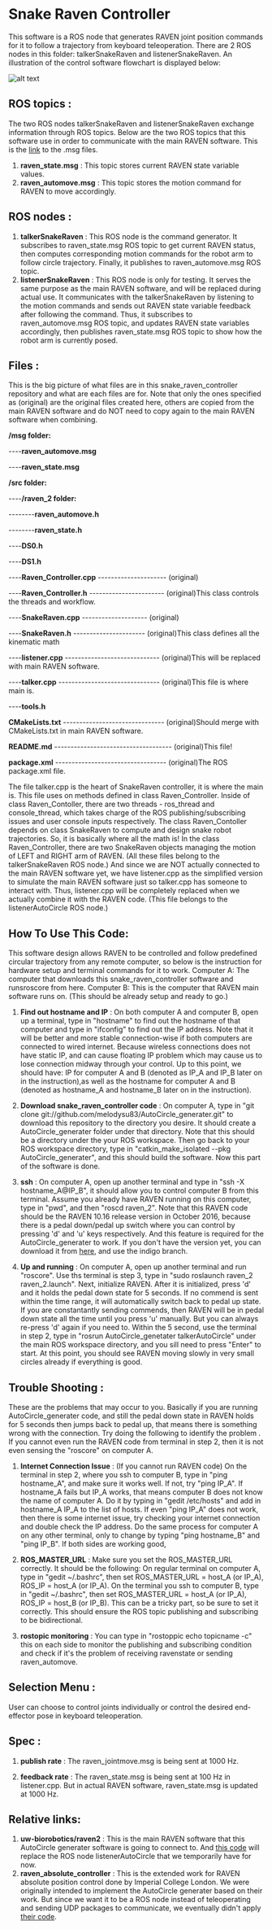 # Snake Raven Controller

This software is a ROS node that generates RAVEN joint position commands for it to follow a trajectory from keyboard teleoperation. There are 2 ROS nodes in this folder: talkerSnakeRaven and listenerSnakeRaven. An illustration of the control software flowchart is displayed below:

![alt text](https://github.com/Andrew-Raz-ACRV/Robotics-Club-Robot-arm/blob/master/QUTRCWallpaper.png)

## ROS topics :
The two ROS nodes talkerSnakeRaven and listenerSnakeRaven exchange information through ROS topics. Below are the two ROS topics that this software use in order to communicate with the main RAVEN software. This is the [link](https://github.com/melodysu83/AutoCircle_generater/tree/master/msg) to the .msg files.

1. **raven_state.msg** : This topic stores current RAVEN state variable values. 
2. **raven_automove.msg** : This topic stores the motion command for RAVEN to move accordingly.


## ROS nodes :
1. **talkerSnakeRaven** : This ROS node is the command generator. It subscribes to raven_state.msg ROS topic to get current RAVEN status, then computes corresponding motion commands for the robot arm to follow circle trajectory. Finally, it publishes to raven_automove.msg ROS topic.
2. **listenerSnakeRaven** : This ROS node is only for testing. It serves the same purpose as the main RAVEN software, and will be replaced during actual use. It communicates with the talkerSnakeRaven by listening to the motion commands and sends out RAVEN state variable feedback after following the command. Thus, it subscribes to raven_automove.msg ROS topic, and updates RAVEN state variables accordingly, then publishes raven_state.msg ROS topic to show how the robot arm is currently posed.


## Files : 
This is the big picture of what files are in this snake_raven_controller repository and what are each files are for. Note that only the ones specified as (original) are the original files created here, others are copied from the main RAVEN software and do NOT need to copy again to the main RAVEN software when combining. 

**/msg folder:**

----**raven_automove.msg**

----**raven_state.msg**
    
**/src folder:**

----**/raven_2 folder:**

--------**raven_automove.h**

--------**raven_state.h**

----**DS0.h**

----**DS1.h**

----**Raven_Controller.cpp** --------------------- (original)

----**Raven_Controller.h** ----------------------- (original)This class controls the threads and workflow.

----**SnakeRaven.cpp** -------------------- (original)

----**SnakeRaven.h** ---------------------- (original)This class defines all the kinematic math

----**listener.cpp** ----------------------------- (original)This will be replaced with main RAVEN software.

----**talker.cpp** ------------------------------- (original)This file is where main is.

----**tools.h**

**CMakeLists.txt** ------------------------------- (original)Should merge with CMakeLists.txt in main RAVEN software.

**README.md** ------------------------------------ (original)This file!

**package.xml** ---------------------------------- (original)The ROS package.xml file.

The file talker.cpp is the heart of SnakeRaven controller, it is where the main is. This file uses on methods defined in class Raven_Controller. Inside of class Raven_Contoller, there are two threads - ros_thread and console_thread, which takes charge of the ROS publishing/subscribing issues and user console inputs respectively. The class Raven_Contoller depends on class SnakeRaven to compute and design snake robot trajectories. So, it is basically where all the math is! In the class Raven_Controller, there are two SnakeRaven objects managing the motion of LEFT and RIGHT arm of RAVEN. (All these files belong to the talkerSnakeRaven ROS node.)
And since we are NOT actually connected to the main RAVEN software yet, we have listener.cpp as the simplified version to simulate the main RAVEN software just so talker.cpp has someone to interact with. Thus, listener.cpp will be completely replaced when we actually combine it with the RAVEN code. (This file belongs to the listenerAutoCircle ROS node.)


## How To Use This Code: 
This software design allows RAVEN to be controlled and follow predefined circular trajectory from any remote computer, so below is the instruction for hardware setup and terminal commands for it to work.
Computer A: The computer that downloads this snake_raven_controller software and runsroscore from here.
Computer B: This is the computer that RAVEN main software runs on. (This should be already setup and ready to go.)

1. **Find out hostname and IP** : On both computer A and computer B, open up a terminal, type in "hostname" to find out the hostname of that computer and type in "ifconfig" to find out the IP address. Note that it will be better and more stable connection-wise if both computers are connected to wired internet. Because wireless connections does not have static IP, and can cause floating IP problem which may cause us to lose connection midway through your control.
Up to this point, we should have: IP for computer A and B (denoted as IP_A and IP_B later on in the instruction),as well as the hostname for computer A and B  (denoted as hostname_A and hostname_B later on in the instruction).

2. **Download snake_raven_controller code** : On computer A, type in "git clone git://github.com/melodysu83/AutoCircle_generater.git" to download this repository to the directory you desire. It should create a AutoCircle_generater folder under that directory. Note that this should be a directory under the your ROS workspace. Then go back to your ROS workspace directory, type in "catkin_make_isolated --pkg AutoCircle_generater", and this should build the software. Now this part of the software is done.

3. **ssh** : On computer A, open up another terminal and type in "ssh -X hostname_A@IP_B", it should allow you to control computer B from this terminal. Assume you already have RAVEN running on this computer, type in "pwd", and then "roscd raven_2". Note that this RAVEN code should be the RAVEN 10.16 release version in October 2016, because there is a pedal down/pedal up switch where you can control by pressing 'd' and 'u' keys respectively. And this feature is required for the AutoCircle_generater to work. If you don't have the version yet, you can download it from [here](https://github.com/melodysu83/raven_2), and use the indigo branch.

4. **Up and running** : On computer A, open up another terminal and run "roscore". Use ths terminal is step 3, type in "sudo roslaunch raven_2 raven_2.launch". Next, initialize RAVEN. After it is initialized, press 'd' and it holds the pedal down state for 5 seconds. If no commend is sent within the time range, it will automatically switch back to pedal up state. If you are constantantly sending commends, then RAVEN will be in pedal down state all the time until you press 'u' manually. But you can always re-press 'd' again if you need to. Within the 5 second, use the terminal in step 2, type in "rosrun AutoCircle_genetater talkerAutoCircle" under the main ROS workspace directory, and you sill need to press "Enter" to start. At this point, you should see RAVEN moving slowly in very small circles already if everything is good. 


## Trouble Shooting : 
These are the problems that may occur to you. Basically if you are running AutoCircle_generater code, and still the pedal down state in RAVEN holds for 5 seconds then jumps back to pedal up, that means there is something wrong with the connection. Try doing the following to identify the problem . If you cannot even run the RAVEN code from terminal in step 2, then it is not even sensing the "roscore" on computer A.

1. **Internet Connection Issue** : (If you cannot run RAVEN code) On the terminal in step 2, where you ssh to computer B, type in "ping hostname_A", and make sure it works well. If not, try "ping IP_A". If hostname_A fails but IP_A works, that means computer B does not know the name of computer A. Do it by typing in "gedit /etc/hosts" and add in hostname_A IP_A to the list of hosts. If even "ping IP_A" does not work, then there is some internet issue, try checking your internet connection and double check the IP address. Do the same process for computer A on any other terminal, only to change by typing "ping hostname_B" and "ping IP_B". If both sides are working good, 

2. **ROS_MASTER_URL** : Make sure you set the ROS_MASTER_URL correctly. It should be the following: On regular terminal on computer A, type in "gedit ~/.bashrc", then set ROS_MASTER_URL = host_A (or IP_A), ROS_IP = host_A (or IP_A). On the terminal you ssh to computer B, type in "gedit ~/.bashrc", then set ROS_MASTER_URL = host_A (or IP_A), ROS_IP = host_B (or IP_B). This can be a tricky part, so be sure to set it correctly. This should ensure the ROS topic publishing and subscribing to be bidirectional.

3. **rostopic monitoring** : You can type in "rostoppic echo topicname -c" this on each side to monitor the publishing and subscribing condition and check if it's the problem of receiving ravenstate or sending raven_automove.


## Selection Menu : 
User can choose to control joints individually or control the desired end-effector pose in keyboard teleoperation.


## Spec : 

1. **publish rate** : The raven_jointmove.msg is being sent at 1000 Hz.

2. **feedback rate** : The raven_state.msg is being sent at 100 Hz in listener.cpp. But in actual RAVEN software, raven_state.msg is updated at 1000 Hz.


## Relative links:
1. **uw-biorobotics/raven2** : This is the main RAVEN software that this AutoCircle generater software is going to connect to. And [this code](https://github.com/uw-biorobotics/raven2) will replace the ROS node listenerAutoCircle that we temporarily have for now.
2. **raven_absolute_controller** : This is the extended work for RAVEN absolute position control done by Imperial College London. We were originally intended to implement the AutoCircle generater based on their work. But since we want it to be a ROS node instead of teleoperating and sending UDP packages to communicate, we eventually didn't apply [their code](https://github.com/Takskal/raven_absolute_controller). 



